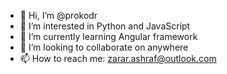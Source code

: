 - 👋 Hi, I’m @prokodr
- 👀 I’m interested in Python and JavaScript
- 🌱 I’m currently learning Angular framework
- 💞️ I’m looking to collaborate on anywhere
- 📫 How to reach me: zarar.ashraf@outlook.com

<!---
prokodr/prokodr is a ✨ special ✨ repository because its `README.md` (this file) appears on your GitHub profile.
You can click the Preview link to take a look at your changes.
--->
